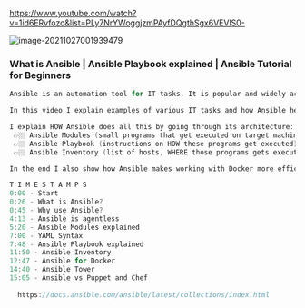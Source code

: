 https://www.youtube.com/watch?v=1id6ERvfozo&list=PLy7NrYWoggjzmPAyfDQgthSgx6VEVlS0-

![image-20211027001939479](https://tva1.sinaimg.cn/large/008i3skNly1gvt681k576j31pz0u0dlh.jpg)



### What is Ansible | Ansible Playbook explained | Ansible Tutorial for Beginners

```c
Ansible is an automation tool for IT tasks. It is popular and widely accepted, because 1) it's usage of simple YAML language and 2) support for all types of infrastructure starting from Clouds to Virtual to bare metal servers.

In this video I explain examples of various IT tasks and how Ansible helps automate them to make daily DevOps tasks more efficient and less time consuming. 🙌🏼

I explain HOW Ansible does all this by going through its architecture:
 👉🏼 Ansible Modules (small programs that get executed on target machines)
 👉🏼 Ansible Playbook (instructions on HOW these programs get executed)
 👉🏼 Ansible Inventory (list of hosts, WHERE those programs gets executed)

In the end I also show how Ansible makes working with Docker more efficient and powerful and how it compares to similar automation tools like Puppet and Chef.

T I M E S T A M P S
0:00 - Start
0:26 - What is Ansible?
0:45 - Why use Ansible?
4:13 - Ansible is agentless
5:20 - Ansible Modules explained
7:00 - YAML Syntax
7:48 - Ansible Playbook explained
11:50 - Ansible Inventory
12:47 - Ansible for Docker
14:40 - Ansible Tower
15:05 - Ansible vs Puppet and Chef
  
  https://docs.ansible.com/ansible/latest/collections/index.html
```

